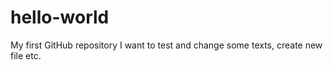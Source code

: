 # hello-world
My first GitHub repository
I want to test and change some texts, create new file etc.
